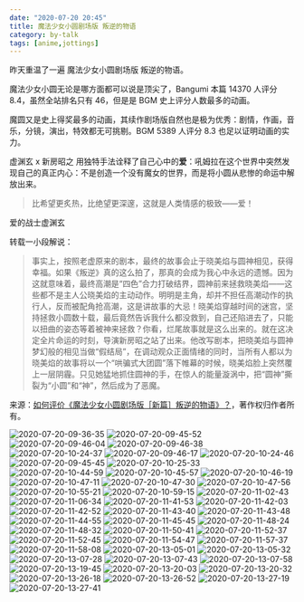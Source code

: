 ```yaml
---
date: "2020-07-20 20:45"
title: 魔法少女小圆剧场版 叛逆的物语
category: by-talk
tags: [anime,jottings]
---
```

昨天重温了一遍 魔法少女小圆剧场版 叛逆的物语。

魔法少女小圆无论是哪方面都可以说是顶尖了，Bangumi 本篇 14370 人评分 8.4，虽然全站排名只有 46，但是是 BGM 史上评分人数最多的动画。

魔圆又是史上得奖最多的动画，其续作剧场版自然也是极为优秀：剧情，作画，音乐，分镜，演出，特效都无可挑剔。BGM 5389 人评分 8.3 也足以证明动画的实力。

<!-- more -->

虚渊玄 x 新房昭之 用独特手法诠释了自己心中的**爱**：吼姆拉在这个世界中突然发现自己的真正内心：不是创造一个没有魔女的世界，而是将小圆从悲惨的命运中解放出来。

> 比希望更炙热，比绝望更深邃，这就是人类情感的极致——爱！

<p class="right">
	<span class="small">爱的战士虚渊玄</span>
</p>
<meting-js server="netease" type="album" id="2774183">
</meting-js>

转载一小段解说：

> 事实上，按照老虚原来的剧本，最终的故事会止于晓美焰与圆神相见，获得幸福。如果《叛逆》真的这么拍了，那真的会成为我心中永远的遗憾。因为这就意味着，最终高潮是“四色”合力打破结界，圆神前来拯救晓美焰——这些都不是主人公晓美焰的主动动作。明明是主角，却并不担任高潮动作的执行人，反而被配角抢高潮，这是讲故事的大忌！晓美焰穿越时间的迷宫，坚持拯救小圆数十载，最后竟然告诉我什么都没救到，自己还陷进去了，只能以扭曲的姿态等着被神来拯救？你看，烂尾故事就是这么出来的。就在这决定全片命运的时刻，导演新房昭之站了出来。他改写剧本，把晓美焰与圆神梦幻般的相见当做“假结局”，在调动观众正面情绪的同时，当所有人都以为晓美焰的故事将以一个“哄骗式大团圆”落下帷幕的时候，晓美焰脸上突然覆上一层阴霾。只见她猛地抓住圆神的手，在惊人的能量漩涡中，把“圆神”撕裂为“小圆”和“神”，然后成为了恶魔。

<p class="small">来源：<a href="https://www.zhihu.com/question/22073065/answer/780433686">如何评价《魔法少女小圆剧场版［新篇］叛逆的物语》？</a>，著作权归作者所有。</p>

![2020-07-20-09-36-35](//static.nykz.org/blog/images/2020-07-20/2020-07-20-09-36-35.avif)
![2020-07-20-09-45-52](//static.nykz.org/blog/images/2020-07-20/2020-07-20-09-45-52.avif)
![2020-07-20-09-46-04](//static.nykz.org/blog/images/2020-07-20/2020-07-20-09-46-04.avif)
![2020-07-20-09-46-38](//static.nykz.org/blog/images/2020-07-20/2020-07-20-09-46-38.avif)
![2020-07-20-10-24-37](//static.nykz.org/blog/images/2020-07-20/2020-07-20-10-24-37.avif)
![2020-07-20-09-46-17](//static.nykz.org/blog/images/2020-07-20/2020-07-20-09-46-17.avif)
![2020-07-20-10-24-46](//static.nykz.org/blog/images/2020-07-20/2020-07-20-10-24-46.avif)
![2020-07-20-09-45-45](//static.nykz.org/blog/images/2020-07-20/2020-07-20-09-45-45.avif)
![2020-07-20-10-25-33](//static.nykz.org/blog/images/2020-07-20/2020-07-20-10-25-33.avif)
![2020-07-20-10-44-59](//static.nykz.org/blog/images/2020-07-20/2020-07-20-10-44-59.avif)
![2020-07-20-10-45-57](//static.nykz.org/blog/images/2020-07-20/2020-07-20-10-45-57.avif)
![2020-07-20-10-46-19](//static.nykz.org/blog/images/2020-07-20/2020-07-20-10-46-19.avif)
![2020-07-20-10-47-11](//static.nykz.org/blog/images/2020-07-20/2020-07-20-10-47-11.avif)
![2020-07-20-10-47-30](//static.nykz.org/blog/images/2020-07-20/2020-07-20-10-47-30.avif)
![2020-07-20-10-47-56](//static.nykz.org/blog/images/2020-07-20/2020-07-20-10-47-56.avif)
![2020-07-20-10-55-21](//static.nykz.org/blog/images/2020-07-20/2020-07-20-10-55-21.avif)
![2020-07-20-10-59-15](//static.nykz.org/blog/images/2020-07-20/2020-07-20-10-59-15.avif)
![2020-07-20-11-02-43](//static.nykz.org/blog/images/2020-07-20/2020-07-20-11-02-43.avif)
![2020-07-20-11-06-34](//static.nykz.org/blog/images/2020-07-20/2020-07-20-11-06-34.avif)
![2020-07-20-11-41-53](//static.nykz.org/blog/images/2020-07-20/2020-07-20-11-41-53.avif)
![2020-07-20-11-42-03](//static.nykz.org/blog/images/2020-07-20/2020-07-20-11-42-03.avif)
![2020-07-20-11-42-52](//static.nykz.org/blog/images/2020-07-20/2020-07-20-11-42-52.avif)
![2020-07-20-11-43-40](//static.nykz.org/blog/images/2020-07-20/2020-07-20-11-43-40.avif)
![2020-07-20-11-43-48](//static.nykz.org/blog/images/2020-07-20/2020-07-20-11-43-48.avif)
![2020-07-20-11-44-55](//static.nykz.org/blog/images/2020-07-20/2020-07-20-11-44-55.avif)
![2020-07-20-11-45-45](//static.nykz.org/blog/images/2020-07-20/2020-07-20-11-45-45.avif)
![2020-07-20-11-48-24](//static.nykz.org/blog/images/2020-07-20/2020-07-20-11-48-24.avif)
![2020-07-20-11-48-32](//static.nykz.org/blog/images/2020-07-20/2020-07-20-11-48-32.avif)
![2020-07-20-11-50-41](//static.nykz.org/blog/images/2020-07-20/2020-07-20-11-50-41.avif)
![2020-07-20-11-52-37](//static.nykz.org/blog/images/2020-07-20/2020-07-20-11-52-37.avif)
![2020-07-20-11-52-45](//static.nykz.org/blog/images/2020-07-20/2020-07-20-11-52-45.avif)
![2020-07-20-11-54-47](//static.nykz.org/blog/images/2020-07-20/2020-07-20-11-54-47.avif)
![2020-07-20-11-57-37](//static.nykz.org/blog/images/2020-07-20/2020-07-20-11-57-37.avif)
![2020-07-20-11-58-08](//static.nykz.org/blog/images/2020-07-20/2020-07-20-11-58-08.avif)
![2020-07-20-13-05-01](//static.nykz.org/blog/images/2020-07-20/2020-07-20-13-05-01.avif)
![2020-07-20-13-05-32](//static.nykz.org/blog/images/2020-07-20/2020-07-20-13-05-32.avif)
![2020-07-20-13-07-28](//static.nykz.org/blog/images/2020-07-20/2020-07-20-13-07-28.avif)
![2020-07-20-13-07-43](//static.nykz.org/blog/images/2020-07-20/2020-07-20-13-07-43.avif)
![2020-07-20-13-07-58](//static.nykz.org/blog/images/2020-07-20/2020-07-20-13-07-58.avif)
![2020-07-20-13-19-45](//static.nykz.org/blog/images/2020-07-20/2020-07-20-13-19-45.avif)
![2020-07-20-13-20-03](//static.nykz.org/blog/images/2020-07-20/2020-07-20-13-20-03.avif)
![2020-07-20-13-20-32](//static.nykz.org/blog/images/2020-07-20/2020-07-20-13-20-32.avif)
![2020-07-20-13-26-18](//static.nykz.org/blog/images/2020-07-20/2020-07-20-13-26-18.avif)
![2020-07-20-13-26-52](//static.nykz.org/blog/images/2020-07-20/2020-07-20-13-26-52.avif)
![2020-07-20-13-27-19](//static.nykz.org/blog/images/2020-07-20/2020-07-20-13-27-19.avif)
![2020-07-20-13-27-41](//static.nykz.org/blog/images/2020-07-20/2020-07-20-13-27-41.avif "canisdark")

<!-- 空之境界第七章简评 TYPE-MOON 真正意义上的第一部动画，奈须蘑菇式的哲学，ACG的外表。空之境界明线是几人的活动，但是全部七章却皆为荒耶宗莲引起，皆为荒耶宗莲所设。第五章与荒耶宗莲正面对决代表着式对过去的一个了结。7章作为一个整体，而第五章的矛盾螺旋就是高潮。-->

